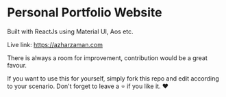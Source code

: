 # Personal Portfolio Website
Built with ReactJs using Material UI, Aos etc.

Live link: https://azharzaman.com

There is always a room for improvement, 
contribution would be a great favour.

If you want to use this for yourself, simply fork 
this repo and edit according to your scenario. 
Don't forget to leave a ⭐ if you like it.
❤️
